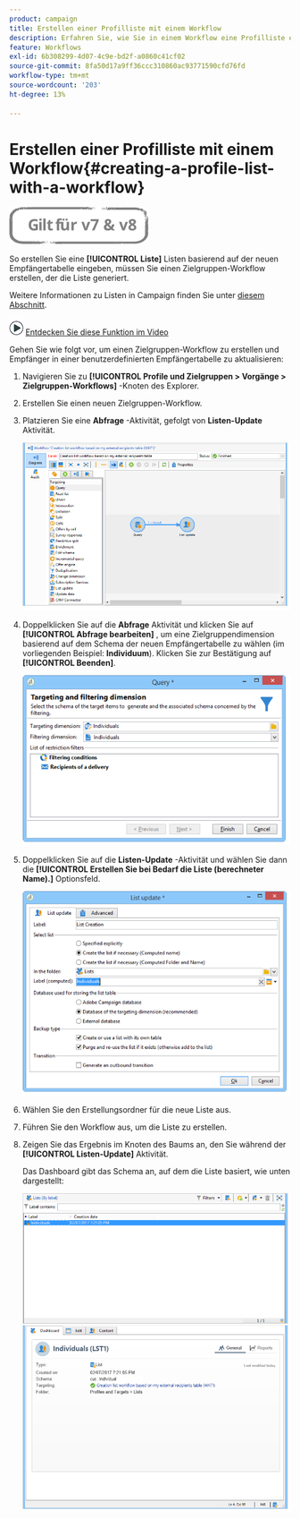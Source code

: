 ```yaml
---
product: campaign
title: Erstellen einer Profilliste mit einem Workflow
description: Erfahren Sie, wie Sie in einem Workflow eine Profilliste erstellen
feature: Workflows
exl-id: 6b308299-4d07-4c9e-bd2f-a0860c41cf02
source-git-commit: 8fa50d17a9ff36ccc310860ac93771590cfd76fd
workflow-type: tm+mt
source-wordcount: '203'
ht-degree: 13%

---
```


# Erstellen einer Profilliste mit einem Workflow{#creating-a-profile-list-with-a-workflow}

![](../../assets/common.svg)

So erstellen Sie eine **[!UICONTROL Liste]** Listen basierend auf der neuen Empfängertabelle eingeben, müssen Sie einen Zielgruppen-Workflow erstellen, der die Liste generiert.

Weitere Informationen zu Listen in Campaign finden Sie unter [diesem Abschnitt](../../platform/using/creating-and-managing-lists.md#about-lists-in-adobe-campaign).

![](assets/do-not-localize/how-to-video.png) [Entdecken Sie diese Funktion im Video](../../platform/using/creating-and-managing-lists.md#create-list-in-a-wf-video)

Gehen Sie wie folgt vor, um einen Zielgruppen-Workflow zu erstellen und Empfänger in einer benutzerdefinierten Empfängertabelle zu aktualisieren:

1. Navigieren Sie zu **[!UICONTROL Profile und Zielgruppen > Vorgänge > Zielgruppen-Workflows]** -Knoten des Explorer.
1. Erstellen Sie einen neuen Zielgruppen-Workflow.
1. Platzieren Sie eine **Abfrage** -Aktivität, gefolgt von **Listen-Update** Aktivität.

   ![](assets/mapping_create_list_workflow01.png)

1. Doppelklicken Sie auf die **Abfrage** Aktivität und klicken Sie auf **[!UICONTROL Abfrage bearbeiten]** , um eine Zielgruppendimension basierend auf dem Schema der neuen Empfängertabelle zu wählen (im vorliegenden Beispiel: **Individuum**). Klicken Sie zur Bestätigung auf **[!UICONTROL Beenden]**.

   ![](assets/mapping_create_list_workflow03.png)

1. Doppelklicken Sie auf die **Listen-Update** -Aktivität und wählen Sie dann die **[!UICONTROL Erstellen Sie bei Bedarf die Liste (berechneter Name).]** Optionsfeld.

   ![](assets/mapping_create_list_workflow02.png)

1. Wählen Sie den Erstellungsordner für die neue Liste aus.
1. Führen Sie den Workflow aus, um die Liste zu erstellen.
1. Zeigen Sie das Ergebnis im Knoten des Baums an, den Sie während der **[!UICONTROL Listen-Update]** Aktivität.

   Das Dashboard gibt das Schema an, auf dem die Liste basiert, wie unten dargestellt:

   ![](assets/mapping_list_view.png)
